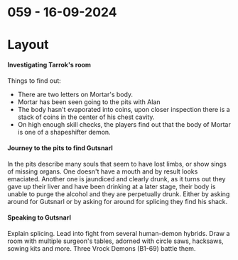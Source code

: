# 059 - 16-09-2024
# Layout
#### Investigating Tarrok's room
Things to find out:
- There are two letters on Mortar's body.
- Mortar has been seen going to the pits with Alan
- The body hasn't evaporated into coins, upon closer inspection there is a stack of coins in the center of his chest cavity.
- On high enough skill checks, the players find out that the body of Mortar is one of a shapeshifter demon.
#### Journey to the pits to find Gutsnarl
In the pits describe many souls that seem to have lost limbs, or show sings of missing organs. One doesn't have a mouth and by result looks emaciated. Another one is jaundiced and clearly drunk, as it turns out they gave up their liver and have been drinking at a later stage, their body is unable to purge the alcohol and they are perpetually drunk. Either by asking around for Gutsnarl or by asking for around for splicing they find his shack.
#### Speaking to Gutsnarl
Explain splicing. Lead into fight from several human-demon hybrids. Draw a room with multiple surgeon's tables, adorned with circle saws, hacksaws, sowing kits and more. Three Vrock Demons (B1-69) battle them.
